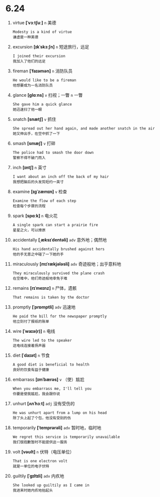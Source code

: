 # 6.24

1. virtue **[ˈvɜːtʃuː]** `n` 美德

   ```
   Modesty is a kind of virtue
   谦虚是一种美德
   ```

2. excursion **[ɪkˈskɜːʃn]** `n` 短途旅行，远足

   ```
   I joined their excursion
   我加入了他们的远足
   ```

3. fireman **[ˈfaɪəmən]** `n` 消防队员

   ```
   He would like to be a fireman
   他想要成为一名消防队员
   ```

4. glance **[ɡlɑːns]** `v` 扫视；一瞥 `n` 一瞥

   ```
   She gave him a quick glance
   她迅速扫了他一眼
   ```

5. snatch **[snætʃ]** `v` 抓住

   ```
   She spread out her hand again, and made another snatch in the air
   她又伸出手，在空中抓了一下
   ```

6. smash **[smæʃ]** `v` 打碎

   ```
   The police had to smash the door down
   警察不得不破门而入
   ```

7. inch **[ɪntʃ]** `n` 英寸

   ```
   I want about an inch off the back of my hair
   我想把脑后的头发剪短约一英寸
   ```

8. examine **[ɪɡˈzæmɪn]** `v` 检查

   ```
   Examine the flow of each step
   检查每个步骤的流程
   ```

9. spark **[spɑːk]** `n` 电火花

   ```
   A single spark can start a prairie fire
   星星之火，可以燎原
   ```

10. accidentally **[ˌæksɪˈdentəli]** `adv` 意外地；偶然地

    ```
    His hand accidentally brushed against hers
    他的手无意之中碰了一下她的手
    ```

11. miraculously **[mɪˈrækjələsli]** `adv` 奇迹般地；出乎意料地

    ```
    They miraculously survived the plane crash
    在空难中，他们奇迹般地幸免于难
    ```

12. remains **[rɪˈmeɪnz]** `n` 尸体，遗骸

    ```
    That remains is taken by the doctor

    ```

13. promptly **[ˈprɒmptli]** `adv` 迅速地

    ```
    He paid the bill for the newspaper promptly
    他立刻付了报纸的账单
    ```

14. wire **[ˈwaɪə(r)]** `n` 电线

    ```
    The wire led to the speaker
    这电线连接着扬声器
    ```

15. diet **[ˈdaɪət]** `n` 节食

    ```
    A good diet is beneficial to health
    良好的饮食有益于健康
    ```

16. embarrass **[ɪmˈbærəs]** `v` （使）尴尬

    ```
    When you embarrass me, I'll tell you
    你要是使我尴尬，我会跟你说
    ```

17. unhurt **[ʌnˈhɜːt]** `adj` 没有受伤的

    ```
    He was unhurt apart from a lump on his head
    除了头上起了个包，他没有受别的伤
    ```

18. temporarily **[ˈtemprərəli]** `adv` 暂时地，临时地

    ```
    We regret this service is temporarily unavailable
    我们很抱歉暂时不能提供这一服务
    ```

19. volt **[vəʊlt]** `n` 伏特（电压单位）

    ```
    That is one electron volt
    就是一单位的电子伏特
    ```

20. guiltily **[ˈɡɪltɪli]** `adv` 内疚地
    ```
    She looked up guiltily as I came in
    我进来时她内疚地抬起头
    ```
